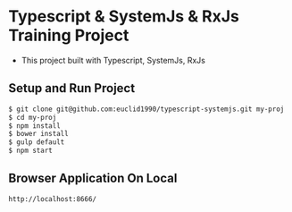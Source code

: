 # Typescript & SystemJs & RxJs Training Project

- This project built with Typescript, SystemJs, RxJs

## Setup and Run Project

```bash
$ git clone git@github.com:euclid1990/typescript-systemjs.git my-proj
$ cd my-proj
$ npm install
$ bower install
$ gulp default
$ npm start
```

## Browser Application On Local

```
http://localhost:8666/
```